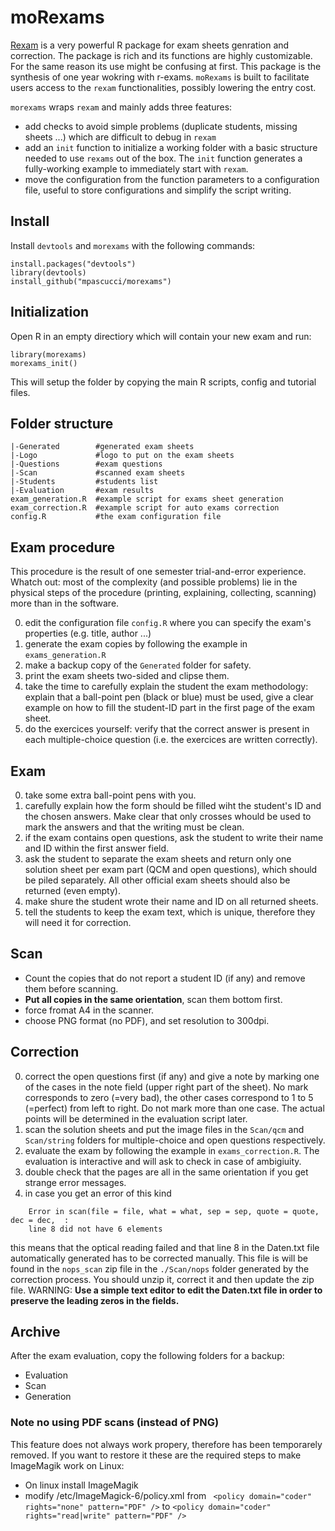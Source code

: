# moRexams

[Rexam](http://www.r-exams.org/) is a very powerful R package for exam sheets genration and correction.
The package is rich and its functions are highly customizable.
For the same reason its use might be confusing at first. This package is the synthesis of one year wokring with r-exams. `moRexams` is built to facilitate users access to the `rexam` functionalities, possibly lowering the entry cost.

`morexams` wraps `rexam` and mainly adds three features:
* add checks to avoid simple problems (duplicate students, missing sheets ...) which are difficult to debug in `rexam`
* add an `init` function to initialize a working folder with a basic structure needed to use `rexams` out of the box. The `init` function generates a fully-working example to immediately start with `rexam`.
* move the configuration from the function parameters to a configuration file, useful to store configurations and simplify the script writing.

## Install
Install `devtools` and `morexams` with the following commands:
```{R}
install.packages("devtools")
library(devtools)
install_github("mpascucci/morexams")
```

## Initialization
Open R in an empty directiory which will contain your new exam and run:
```{R}
library(morexams)
morexams_init()
```
This will setup the folder by copying the main R scripts, config and tutorial files.

## Folder structure
```
|-Generated        #generated exam sheets
|-Logo             #logo to put on the exam sheets
|-Questions        #exam questions
|-Scan             #scanned exam sheets
|-Students         #students list
|-Evaluation       #exam results
exam_generation.R  #example script for exams sheet generation
exam_correction.R  #example script for auto exams correction
config.R           #the exam configuration file
```

## Exam procedure
This procedure is the result of one semester trial-and-error experience. Whatch out: most of the complexity (and possible problems) lie in the physical steps of the procedure (printing, explaining, collecting, scanning) more than in the software.

0. edit the configuration file `config.R` where you can specify the exam's properties (e.g. title, author ...)
1. generate the exam copies by following the example in `exams_generation.R`
2. make a backup copy of the `Generated` folder for safety.
3. print the exam sheets two-sided and clipse them.
4. take the time to carefully explain the student the exam methodology: explain that a ball-point pen (black or blue) must be used, give a clear example on how to fill the student-ID part in the first page of the exam sheet.
5. do the exercices yourself: verify that the correct answer is present in each multiple-choice question (i.e. the exercices are written correctly).

## Exam
0. take some extra ball-point pens with you.
1. carefully explain how the form should be filled wiht the student's ID and the chosen answers. Make clear that only crosses whould be used to mark the answers and that the writing must be clean.
2. if the exam contains open questions, ask the student to write their name and ID within the first answer field.
3. ask the student to separate the exam sheets and return only one solution sheet per exam part (QCM and open questions), which should be piled separately. All other official exam sheets should also be returned (even empty).
4. make shure the student wrote their name and ID on all returned sheets.
5. tell the students to keep the exam text, which is unique, therefore they will need it for correction. 

## Scan
* Count the copies that do not report a student ID (if any) and remove them before scanning.
* **Put all copies in the same orientation**, scan them bottom first.
* force fromat A4 in the scanner.
* choose PNG format (no PDF), and set resolution to 300dpi.

## Correction
0. correct the open questions first (if any) and give a note by marking one of the cases in the note field (upper right part of the sheet). No mark corresponds to zero (=very bad), the other cases correspond to 1 to 5 (=perfect) from left to right. Do not mark more than one case. The actual points will be determined in the evaluation script later.
1. scan the solution sheets and put the image files in the `Scan/qcm` and `Scan/string` folders for multiple-choice and open questions respectively.
3. evaluate the exam by following the example in `exams_correction.R`. The evaluation is interactive and will ask to check in case of ambigiuity.
4. double check that the pages are all in the same orientation if you get strange error messages.
5. in case you get an error of this kind
```
	Error in scan(file = file, what = what, sep = sep, quote = quote, dec = dec,  :
	line 8 did not have 6 elements
```
this means that the optical reading failed and that line 8 in the Daten.txt file automatically generated has to be corrected manually.
This file is will be found in the `nops_scan` zip file in the `./Scan/nops` folder generated by the correction process. You should unzip it, correct it and then update the zip file.
WARNING: **Use a simple text editor to edit the Daten.txt file in order to preserve the leading zeros in the fields.**

## Archive
After the exam evaluation, copy the following folders for a backup:
- Evaluation
- Scan
- Generation

### Note no using PDF scans (instead of PNG)
This feature does not always work propery, therefore has been temporarely removed.
If you want to restore it these are the required steps to make ImageMagik work on Linux:
* On linux install ImageMagik
* modify /etc/ImageMagick-6/policy.xml
from ` <policy domain="coder" rights="none" pattern="PDF" />`
to `<policy domain="coder" rights="read|write" pattern="PDF" />`
